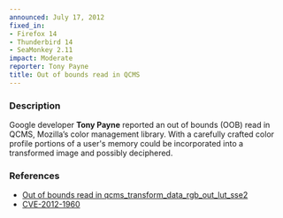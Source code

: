 ```yaml
---
announced: July 17, 2012
fixed_in:
- Firefox 14
- Thunderbird 14
- SeaMonkey 2.11
impact: Moderate
reporter: Tony Payne
title: Out of bounds read in QCMS
---
```


<h3>Description</h3>

<p>Google developer <strong>Tony Payne</strong> reported an out of bounds (OOB)
read in QCMS, Mozilla’s color management library. With a carefully crafted color profile portions of a user's memory could be incorporated into a transformed image and possibly deciphered. 
</p>


<h3>References</h3>

<ul>
  <li><a href="https://bugzilla.mozilla.org/show_bug.cgi?id=761014">
       Out of bounds read in qcms_transform_data_rgb_out_lut_sse2</a></li>
  <li><a href="http://cve.mitre.org/cgi-bin/cvename.cgi?name=CVE-2012-1960" class="ex-ref">CVE-2012-1960</a></li>
</ul>



